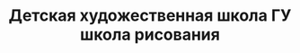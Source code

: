 ---
title: Детская художественная школа ГУ школа рисования
address: '69035, г. Запорожье, пр. Маяковского, 3-а'
phone: []
url: ''
about: ''
searchTitle: >-
  Детская художественная школа ГУ школа рисования, 69035, г. Запорожье, пр.
  Маяковского, 3а
tags:
  - Художественные школы
geometry:
  location:
    lat: 47.8431258
    lng: 35.12848330000001
  viewport:
    northeast:
      lat: 47.84454163029149
      lng: 35.1297242302915
    southwest:
      lat: 47.8418436697085
      lng: 35.1270262697085
place_id: ChIJubIstjNn3EARmiFahWErdOo

---